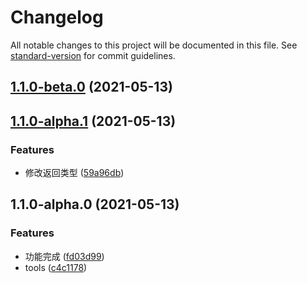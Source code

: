 # Changelog

All notable changes to this project will be documented in this file. See [standard-version](https://github.com/conventional-changelog/standard-version) for commit guidelines.

## [1.1.0-beta.0](https://github.com/sexyHuang/postcss-px2vp/compare/v1.1.0-alpha.1...v1.1.0-beta.0) (2021-05-13)

## [1.1.0-alpha.1](https://github.com/sexyHuang/postcss-px2vp/compare/v1.1.0-alpha.0...v1.1.0-alpha.1) (2021-05-13)


### Features

* 修改返回类型 ([59a96db](https://github.com/sexyHuang/postcss-px2vp/commit/59a96dbfdc900da7ada99a19a752925676832d17))

## 1.1.0-alpha.0 (2021-05-13)


### Features

* 功能完成 ([fd03d99](https://github.com/sexyHuang/postcss-px2vp/commit/fd03d99802caf510799365658cab71ce4784f2a2))
* tools ([c4c1178](https://github.com/sexyHuang/postcss-px2vp/commit/c4c1178f2b1f2a63ab1fc6b0209a78076fc47f07))
